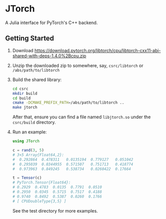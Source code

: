 # JTorch

A Julia interface for PyTorch's C++ backend.

## Getting Started

1. Download
   https://download.pytorch.org/libtorch/cpu/libtorch-cxx11-abi-shared-with-deps-1.4.0%2Bcpu.zip
2. Unzip the downloaded zip to somewhere, say, `csrc/libtorch` or
   `/abs/path/to/libtorch`
3. Build the shared library:
   ```sh
   cd csrc
   mkdir build
   cd build
   cmake -DCMAKE_PREFIX_PATH=/abs/path/to/libtorch ..
   make jtorch
   ```

   After that, ensure you can find a file named `libjtorch.so` under
   the `csrc/build` directory.
4. Run an example:

   ```julia
   using JTorch

   c = rand(3, 5)
   # 3×5 Array{Float64,2}:
   #  0.292864  0.478311   0.0135194  0.779127   0.051042
   #  0.295039  0.0344955  0.571507   0.751713   0.418774
   #  0.973963  0.849245   0.538734   0.0260422  0.17664

   t = Tensor(c)
   # PyTorch.Tensor{Float64}:
   # 0.2929  0.4783  0.0135  0.7791  0.0510
   # 0.2950  0.0345  0.5715  0.7517  0.4188
   # 0.9740  0.8492  0.5387  0.0260  0.1766
   # [ CPUDoubleType{3,5} ]
   ```
   See the test directory for more examples.